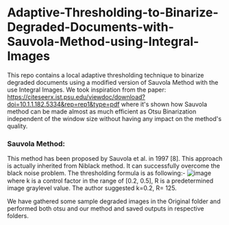 # Adaptive-Thresholding-to-Binarize-Degraded-Documents-with-Sauvola-Method-using-Integral-Images

This repo contains a local adaptive thresholding technique to binarize degraded documents using a modified version of Sauvola Method with the use Integral Images. We took inspiration from the paper: https://citeseerx.ist.psu.edu/viewdoc/download?doi=10.1.1.182.5334&rep=rep1&type=pdf where it's shown how Sauvola method can be made almost as much efficient as Otsu Binarization  independent of the window size without having any impact on the method's quality.

### Sauvola Method:

This method has been proposed by Sauvola et al. in 1997 [8]. This approach is
actually inherited from Niblack method. It can successfully overcome the black noise
problem. The thresholding formula is as following:-
ܶ![image](https://user-images.githubusercontent.com/25950715/118011211-33630f00-b369-11eb-80a7-45482d9fb15e.png)
where k is a control factor in the range of [0.2, 0.5], R is a predetermined image graylevel value. The author suggested k=0.2, R= 125.


We have gathered some sample degraded images in the Original folder and performed both otsu and our method and saved outputs in respective folders.

